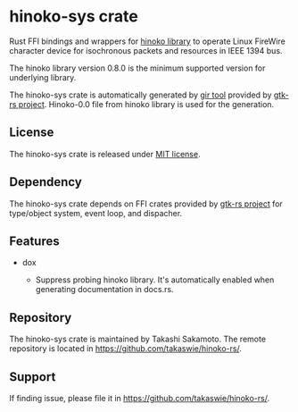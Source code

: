 # hinoko-sys crate

Rust FFI bindings and wrappers for [hinoko library](https://github.com/takaswie/libhinoko) to
operate Linux FireWire character device for isochronous packets and resources
in IEEE 1394 bus.

The hinoko library version 0.8.0 is the minimum supported version for underlying library.

The hinoko-sys crate is automatically generated by [gir tool](https://gtk-rs.org/gir/book/) provided
by [gtk-rs project](https://gtk-rs.org/). Hinoko-0.0 file from hinoko library is used for the
generation.

## License

The hinoko-sys crate is released under [MIT license](https://spdx.org/licenses/MIT.html).

## Dependency

The hinoko-sys crate depends on FFI crates provided by [gtk-rs project](https://gtk-rs.org/) for
type/object system, event loop, and dispacher.

## Features

* dox

   * Suppress probing hinoko library. It's automatically enabled when generating documentation
     in docs.rs.

## Repository

The hinoko-sys crate is maintained by Takashi Sakamoto.
The remote repository is located in <https://github.com/takaswie/hinoko-rs/>.

## Support

If finding issue, please file it in <https://github.com/takaswie/hinoko-rs/>.

